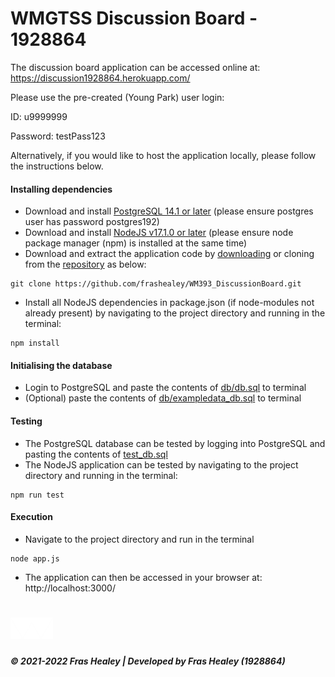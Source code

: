 # WMGTSS Discussion Board - 1928864

The discussion board application can be accessed online at: https://discussion1928864.herokuapp.com/

Please use the pre-created (Young Park) user login:

ID: u9999999

Password: testPass123


Alternatively, if you would like to host the application locally, please follow the instructions below.

#### Installing dependencies
- Download and install [PostgreSQL 14.1 or later](https://www.postgresql.org/download/) (please ensure postgres user has password postgres192)
- Download and install [NodeJS v17.1.0 or later](https://nodejs.org/en/download/) (please ensure node package manager (npm) is installed at the same time)
- Download and extract the application code by [downloading](https://github.com/frashealey/WM393_DiscussionBoard/archive/refs/heads/master.zip) or cloning from the [repository](https://github.com/frashealey/WM393_DiscussionBoard) as below:
```console
git clone https://github.com/frashealey/WM393_DiscussionBoard.git
```
- Install all NodeJS dependencies in package.json (if node-modules not already present) by navigating to the project directory and running in the terminal:
```console
npm install
```

#### Initialising the database
- Login to PostgreSQL and paste the contents of [db/db.sql](https://github.com/frashealey/WM393_DiscussionBoard/blob/master/db/db.sql) to terminal
- (Optional) paste the contents of [db/exampledata_db.sql](https://github.com/frashealey/WM393_DiscussionBoard/blob/master/db/exampledata_db.sql) to terminal

#### Testing
- The PostgreSQL database can be tested by logging into PostgreSQL and pasting the contents of [test_db.sql](https://github.com/frashealey/WM393_DiscussionBoard/blob/master/db/test_db.sql)
- The NodeJS application can be tested by navigating to the project directory and running in the terminal:
```console
npm run test
```

#### Execution
- Navigate to the project directory and run in the terminal
```console
node app.js
```
- The application can then be accessed in your browser at: http://localhost:3000/



# <img src="public/resources/warwicklogo.png" width="68" height="34">
##### © 2021-2022 Fras Healey | Developed by Fras Healey (1928864)
